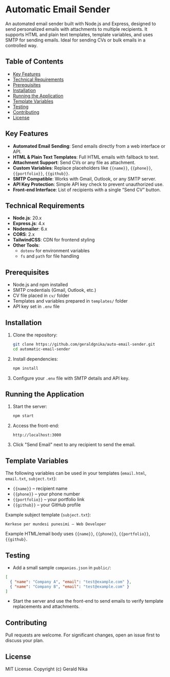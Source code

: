 # Automatic Email Sender

An automated email sender built with Node.js and Express, designed to send personalized emails with attachments to multiple recipients. It supports HTML and plain text templates, template variables, and uses SMTP for sending emails. Ideal for sending CVs or bulk emails in a controlled way.

## Table of Contents
- [Key Features](#key-features)
- [Technical Requirements](#technical-requirements)
- [Prerequisites](#prerequisites)
- [Installation](#installation)
- [Running the Application](#running-the-application)
- [Template Variables](#template-variables)
- [Testing](#testing)
- [Contributing](#contributing)
- [License](#license)

## Key Features
- **Automated Email Sending**: Send emails directly from a web interface or API.
- **HTML & Plain Text Templates**: Full HTML emails with fallback to text.
- **Attachment Support**: Send CVs or any file as attachment.
- **Custom Variables**: Replace placeholders like `{{name}}`, `{{phone}}`, `{{portfolio}}`, `{{github}}`.
- **SMTP Compatible**: Works with Gmail, Outlook, or any SMTP server.
- **API Key Protection**: Simple API key check to prevent unauthorized use.
- **Front-end Interface**: List of recipients with a single “Send CV” button.

## Technical Requirements
- **Node.js**: 20.x
- **Express.js**: 4.x
- **Nodemailer**: 6.x
- **CORS**: 2.x
- **TailwindCSS**: CDN for frontend styling
- **Other Tools**:
  - `dotenv` for environment variables
  - `fs` and `path` for file handling

## Prerequisites
- Node.js and npm installed
- SMTP credentials (Gmail, Outlook, etc.)
- CV file placed in `cv/` folder
- Templates and variables prepared in `templates/` folder
- API key set in `.env` file

## Installation
1. Clone the repository:
   ```bash
   git clone https://github.com/geraldgnika/auto-email-sender.git
   cd automatic-email-sender
   ```
2. Install dependencies:
   ```bash
   npm install
   ```
3. Configure your `.env` file with SMTP details and API key.

## Running the Application
1. Start the server:
   ```bash
   npm start
   ```
2. Access the front-end:
   ```
   http://localhost:3000
   ```
3. Click "Send Email" next to any recipient to send the email.

## Template Variables
The following variables can be used in your templates (`email.html`, `email.txt`, `subject.txt`):

- `{{name}}` – recipient name  
- `{{phone}}` – your phone number  
- `{{portfolio}}` – your portfolio link  
- `{{github}}` – your GitHub profile  

Example subject template (`subject.txt`):
```
Kerkese per mundesi punesimi – Web Developer
```

Example HTML/email body uses `{{name}}`, `{{phone}}`, `{{portfolio}}`, `{{github}`.

## Testing
- Add a small sample `companies.json` in `public/`:
```json
[
  { "name": "Company A", "email": "test@example.com" },
  { "name": "Company B", "email": "test@example.com" }
]
```
- Start the server and use the front-end to send emails to verify template replacements and attachments.

## Contributing
Pull requests are welcome. For significant changes, open an issue first to discuss your plan.

## License
MIT License. Copyright (c) Gerald Nika
